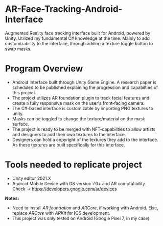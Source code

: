 # AR-Face-Tracking-Android-Interface
Augmented Reality face tracking interface built for Android, powered by Unity. 
Utilized my fundamental C# knowledge at the time. Mainly to add customizability to the interface, through adding a texture toggle button to swap masks.

# Program Overview
- Android Interface built through Unity Game Engine. A research paper is scheduled to be published explaining the progression and capabilties of this project.
- The projext utilizes AR foundation plugin to track facial features and create a fully responsive mask on the user's front-facing camera. 
- The C#-based interface is customizable by importing PNG textures to unity.
- Masks can be toggled to change the texture/material on the mask surface. 
- The project is ready to be merged with NFT-capabilities to allow artists and designers to add their own textures to the interface.
- Designers can hold a copyright of the textures they add to the interface. As these textures are built specifically for this interface.

# Tools needed to replicate project
- Unity editor 2021.X
- Android Mobile Device with OS version 7.0+ and AR comptatibility. Check -> https://developers.google.com/ar/devices

**Notes:**
- Need to install *AR foundation* and *ARCore*, if working with Android. Else, replace *ARCore* with *ARKit* for IOS development.
- This project was only tested on Android (Google Pixel 7, in my case)
